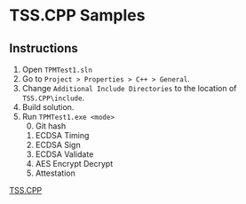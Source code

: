# TSS.CPP Samples
## Instructions
1. Open `TPMTest1.sln`
2. Go to `Project > Properties > C++ > General`.
3. Change `Additional Include Directories` to the location of `TSS.CPP\include`.
4. Build solution.
5. Run `TPMTest1.exe <mode>`
    <ol start="0">
        <li>Git hash</li>
        <li>ECDSA Timing</li>
        <li>ECDSA Sign</li>
        <li>ECDSA Validate</li>
        <li>AES Encrypt Decrypt</li>
        <li>Attestation</li>
    </ol>
    
[TSS.CPP](https://github.com/microsoft/TSS.MSR/tree/master/TSS.CPP)